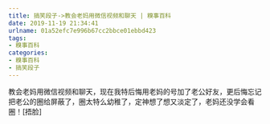 ```yaml
---
title: 搞笑段子->教会老妈用微信视频和聊天 | 糗事百科
date: 2019-11-19 21:34:41
urlname: 01a52efc7e996b67cc2bbce01ebbd423
tags: 
- 糗事百科
categories:
- 糗事百科
- 搞笑段子
---
```

教会老妈用微信视频和聊天，现在我特后悔用老妈的号加了老公好友，更后悔忘记把老公的圈给屏蔽了，圈太特么幼稚了，定神想了想又淡定了，老妈还没学会看圈！[捂脸]



